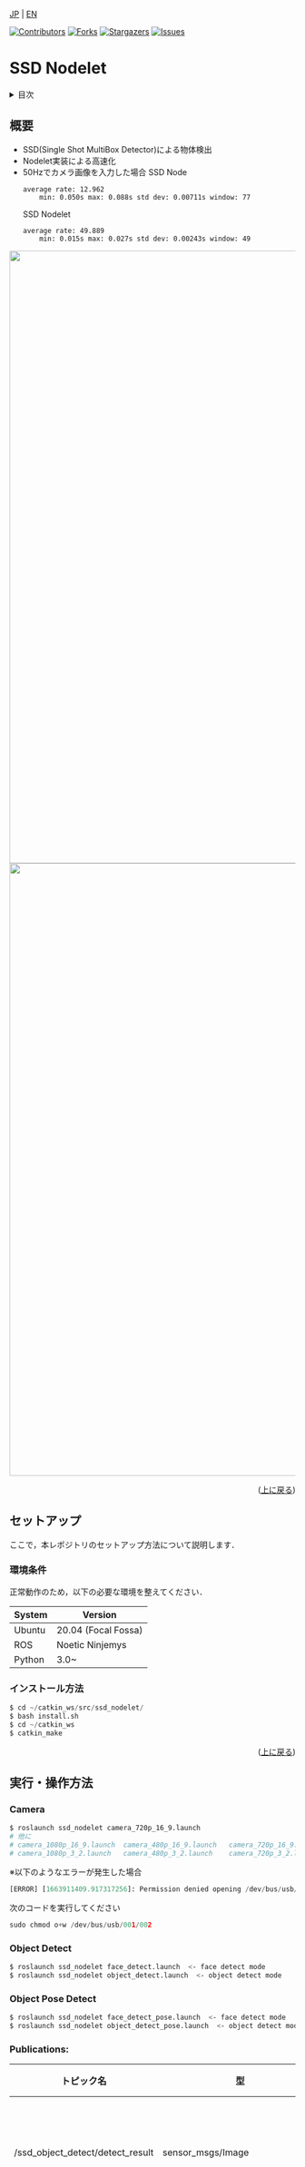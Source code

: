 <a name="readme-top"></a>

[JP](README.md) | [EN](README_en.md)

[![Contributors][contributors-shield]][contributors-url]
[![Forks][forks-shield]][forks-url]
[![Stargazers][stars-shield]][stars-url]
[![Issues][issues-shield]][issues-url]
<!-- [![MIT License][license-shield]][license-url] -->

# SSD Nodelet

<!-- 目次 -->
<details>
  <summary>目次</summary>
  <ol>
    <li>
      <a href="#概要">概要</a>
    </li>
    <li>
      <a href="#環境構築">環境構築</a>
      <ul>
        <li><a href="#環境条件">環境条件</a></li>
        <li><a href="#インストール方法">インストール方法</a></li>
      </ul>
    </li>
    <li><a href="#実行・操作方法">実行・操作方法</a></li>
    <li><a href="#マイルストーン">マイルストーン</a></li>
    <li><a href="#変更履歴">変更履歴</a></li>
    <!-- <li><a href="#contributing">Contributing</a></li> -->
    <!-- <li><a href="#license">License</a></li> -->
    <li><a href="#参考文献">参考文献</a></li>
  </ol>
</details>



<!-- レポジトリの概要 -->
## 概要

<!-- [![Product Name Screen Shot][product-screenshot]](https://example.com) -->

* SSD(Single Shot MultiBox Detector)による物体検出
* Nodelet実装による高速化
* 50Hzでカメラ画像を入力した場合
    SSD Node
    ```
    average rate: 12.962
        min: 0.050s max: 0.088s std dev: 0.00711s window: 77
    ```
    SSD Nodelet
    ```
    average rate: 49.889
        min: 0.015s max: 0.027s std dev: 0.00243s window: 49
    ```

<div align="center">
    <img src="doc/ssd_nodelet.png" width="1080">
</div> 
<div align="center">
    <img src="doc/ssd_nodelet_pose.png" width="1080"> 
</div> 


<p align="right">(<a href="#readme-top">上に戻る</a>)</p>



<!-- セットアップ -->
## セットアップ

ここで，本レポジトリのセットアップ方法について説明します．

### 環境条件

正常動作のため，以下の必要な環境を整えてください．

| System  | Version |
| ------------- | ------------- |
| Ubuntu | 20.04 (Focal Fossa) |
| ROS | Noetic Ninjemys |
| Python | 3.0~ |

### インストール方法

```python
$ cd ~/catkin_ws/src/ssd_nodelet/
$ bash install.sh
$ cd ~/catkin_ws
$ catkin_make
```


<p align="right">(<a href="#readme-top">上に戻る</a>)</p>



<!-- 実行・操作方法 -->
## 実行・操作方法

### Camera
```bash
$ roslaunch ssd_nodelet camera_720p_16_9.launch
# 他に
# camera_1080p_16_9.launch  camera_480p_16_9.launch   camera_720p_16_9.launch
# camera_1080p_3_2.launch   camera_480p_3_2.launch    camera_720p_3_2.launch
```
※以下のようなエラーが発生した場合
```python
[ERROR] [1663911409.917317256]: Permission denied opening /dev/bus/usb/001/002
```
次のコードを実行してください
```python
sudo chmod o+w /dev/bus/usb/001/002
```

### Object Detect
```bash
$ roslaunch ssd_nodelet face_detect.launch  <- face detect mode
$ roslaunch ssd_nodelet object_detect.launch  <- object detect mode
```
### Object Pose Detect
```bash
$ roslaunch ssd_nodelet face_detect_pose.launch  <- face detect mode
$ roslaunch ssd_nodelet object_detect_pose.launch  <- object detect mode
```

### Publications:
|トピック名|型|意味|
|---|---|---|
|/ssd_object_detect/detect_result|sensor_msgs/Image|出力画像(検出結果)|
|/ssd_object_detect/object_name|sobit_common_msg/StringArray|検出物体の名前のリスト|
|/ssd_object_detect/object_rect|sobit_common_msg/BoundingBoxes|検出物体のバウンディングボックス情報|

#### Only Object Pose
|トピック名|型|意味|
|---|---|---|
|/ssd_object_detect/object_pose|sobit_common_msg/ObjectPoseArray|検出物体の位置|

### Subscriptions:
|トピック名|型|意味|
|---|---|---|
|/camera/rgb/image_raw|sensor_msgs/Image|入力画像|
|/ssd_object_detect/detect_ctrl|std_msgs/Bool|検出のオンオフ|

#### Only Object Pose
|トピック名|型|意味|
|---|---|---|
|/camera/depth/points|sensor_msgs/PointCloud2|入力点群|

### Parameters:
|パラメータ名|型|意味|
|---|---|---|
|/ssd_object_detect/ssd_nodelet/ssd_img_show_flag|bool|検出画像の描画をするか|
|/ssd_object_detect/ssd_nodelet/ssd_execute_default|bool|起動時に検出を開始するか|
|/ssd_object_detect/ssd_nodelet/ssd_pub_result_image|bool|/detect_resultをパブリッシュをするかどうか|
|/ssd_object_detect/ssd_nodelet/ssd_image_topic_name|string|入力画像のトピック名|
|/ssd_object_detect/ssd_nodelet/ssd_in_scale_factor|double|Caffeで扱うBlob形式の変換時のスケールパラメータ|
|/ssd_object_detect/ssd_nodelet/ssd_confidence_threshold|double|検出結果リストに追加される結果の信頼度の閾値|
|/ssd_object_detect/ssd_nodelet/ssd_prototxt_name|double|string|prototxtファイルパス|
|/ssd_object_detect/ssd_nodelet/ssd_caffemodel_name|string|caffeモデルファイルパス|
|/ssd_object_detect/ssd_nodelet/ssd_class_names_file|string|検出する物体名リストファイルパス|
|/ssd_object_detect/ssd_nodelet/object_specified_enabled|bool|特定の物体のみ検出を行うか|
|/ssd_object_detect/ssd_nodelet/specified_object_name|string|検出する特定の物体名(物体ラベルにない名前は却下されます)|

#### Only Object Pose
|パラメータ名|型|意味|
|---|---|---|
|/ssd_object_detect/ssd_nodelet/use_tf|bool|tfによる座標登録するか|
|/ssd_object_detect/ssd_nodelet/target_frame|string|基準座標フレーム名|
|/ssd_object_detect/ssd_nodelet/ssd_cloud_topic_name|string|入力点群のトピック名|



<p align="right">(<a href="#readme-top">上に戻る</a>)</p>



<!-- マイルストーン -->
## マイルストーン

- [ ] ドキュメンテーションの充実 

現時点のバッグや新規機能の依頼を確認するために[Issueページ](https://github.com/github_username/repo_name/issues) をご覧ください．

<p align="right">(<a href="#readme-top">上に</a>)</p>



<!-- 変更履歴 -->
## 変更履歴

- 1.0: OSS (2023-11-14)
  - READMEの充実

<!-- CONTRIBUTING -->
<!-- ## Contributing

Contributions are what make the open source community such an amazing place to learn, inspire, and create. Any contributions you make are **greatly appreciated**.

If you have a suggestion that would make this better, please fork the repo and create a pull request. You can also simply open an issue with the tag "enhancement".
Don't forget to give the project a star! Thanks again!

1. Fork the Project
2. Create your Feature Branch (`git checkout -b feature/AmazingFeature`)
3. Commit your Changes (`git commit -m 'Add some AmazingFeature'`)
4. Push to the Branch (`git push origin feature/AmazingFeature`)
5. Open a Pull Request

<p align="right">(<a href="#readme-top">上に戻る</a>)</p> -->



<!-- LICENSE -->
<!-- ## License

Distributed under the MIT License. See `LICENSE.txt` for more information.

<p align="right">(<a href="#readme-top">上に戻る</a>)</p> -->



<!-- 参考文献 -->
## 参考文献

* [SSD: Single Shot MultiBox Detector](https://www.cs.unc.edu/~wliu/papers/ssd.pdf)

<p align="right">(<a href="#readme-top">上に戻る</a>)</p>



<!-- MARKDOWN LINKS & IMAGES -->
<!-- https://www.markdownguide.org/basic-syntax/#reference-style-links -->
[contributors-shield]: https://img.shields.io/github/contributors/github_username/repo_name.svg?style=for-the-badge
[contributors-url]: https://github.com/github_username/repo_name/graphs/contributors
[forks-shield]: https://img.shields.io/github/forks/github_username/repo_name.svg?style=for-the-badge
[forks-url]: https://github.com/github_username/repo_name/network/members
[stars-shield]: https://img.shields.io/github/stars/github_username/repo_name.svg?style=for-the-badge
[stars-url]: https://github.com/github_username/repo_name/stargazers
[issues-shield]: https://img.shields.io/github/issues/github_username/repo_name.svg?style=for-the-badge
[issues-url]: https://github.com/github_username/repo_name/issues
<!-- [license-shield]: https://img.shields.io/github/license/github_username/repo_name.svg?style=for-the-badge
[license-url]: https://github.com/github_username/repo_name/blob/master/LICENSE.txt -->